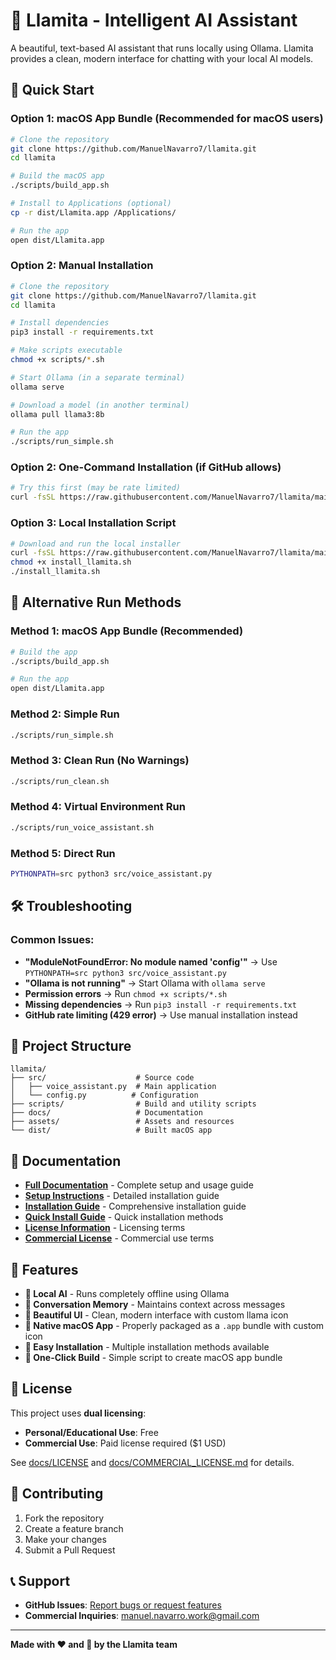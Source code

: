 # 🦙 Llamita - Intelligent AI Assistant

A beautiful, text-based AI assistant that runs locally using Ollama. Llamita provides a clean, modern interface for chatting with your local AI models.

## 🚀 Quick Start

### Option 1: macOS App Bundle (Recommended for macOS users)
```bash
# Clone the repository
git clone https://github.com/ManuelNavarro7/llamita.git
cd llamita

# Build the macOS app
./scripts/build_app.sh

# Install to Applications (optional)
cp -r dist/Llamita.app /Applications/

# Run the app
open dist/Llamita.app
```

### Option 2: Manual Installation
```bash
# Clone the repository
git clone https://github.com/ManuelNavarro7/llamita.git
cd llamita

# Install dependencies
pip3 install -r requirements.txt

# Make scripts executable
chmod +x scripts/*.sh

# Start Ollama (in a separate terminal)
ollama serve

# Download a model (in another terminal)
ollama pull llama3:8b

# Run the app
./scripts/run_simple.sh
```

### Option 2: One-Command Installation (if GitHub allows)
```bash
# Try this first (may be rate limited)
curl -fsSL https://raw.githubusercontent.com/ManuelNavarro7/llamita/main/scripts/install_everything.sh | bash
```

### Option 3: Local Installation Script
```bash
# Download and run the local installer
curl -fsSL https://raw.githubusercontent.com/ManuelNavarro7/llamita/main/scripts/install_local.sh > install_llamita.sh
chmod +x install_llamita.sh
./install_llamita.sh
```

## 🔧 Alternative Run Methods

### Method 1: macOS App Bundle (Recommended)
```bash
# Build the app
./scripts/build_app.sh

# Run the app
open dist/Llamita.app
```

### Method 2: Simple Run
```bash
./scripts/run_simple.sh
```

### Method 3: Clean Run (No Warnings)
```bash
./scripts/run_clean.sh
```

### Method 4: Virtual Environment Run
```bash
./scripts/run_voice_assistant.sh
```

### Method 5: Direct Run
```bash
PYTHONPATH=src python3 src/voice_assistant.py
```

## 🛠️ Troubleshooting

### Common Issues:
- **"ModuleNotFoundError: No module named 'config'"** → Use `PYTHONPATH=src python3 src/voice_assistant.py`
- **"Ollama is not running"** → Start Ollama with `ollama serve`
- **Permission errors** → Run `chmod +x scripts/*.sh`
- **Missing dependencies** → Run `pip3 install -r requirements.txt`
- **GitHub rate limiting (429 error)** → Use manual installation instead

## 📁 Project Structure

```
llamita/
├── src/                    # Source code
│   ├── voice_assistant.py  # Main application
│   └── config.py          # Configuration
├── scripts/                # Build and utility scripts  
├── docs/                   # Documentation
├── assets/                 # Assets and resources
└── dist/                   # Built macOS app
```

## 📖 Documentation

- **[Full Documentation](docs/README.md)** - Complete setup and usage guide
- **[Setup Instructions](docs/SETUP_INSTRUCTIONS.md)** - Detailed installation guide
- **[Installation Guide](docs/INSTALLATION_GUIDE.md)** - Comprehensive installation guide
- **[Quick Install Guide](docs/QUICK_INSTALL.md)** - Quick installation methods
- **[License Information](docs/LICENSE)** - Licensing terms
- **[Commercial License](docs/COMMERCIAL_LICENSE.md)** - Commercial use terms

## 🎯 Features

- **🤖 Local AI** - Runs completely offline using Ollama
- **💬 Conversation Memory** - Maintains context across messages
- **🎨 Beautiful UI** - Clean, modern interface with custom llama icon
- **📱 Native macOS App** - Properly packaged as a `.app` bundle with custom icon
- **🔧 Easy Installation** - Multiple installation methods available
- **🚀 One-Click Build** - Simple script to create macOS app bundle

## 📝 License

This project uses **dual licensing**:
- **Personal/Educational Use**: Free
- **Commercial Use**: Paid license required ($1 USD)

See [docs/LICENSE](docs/LICENSE) and [docs/COMMERCIAL_LICENSE.md](docs/COMMERCIAL_LICENSE.md) for details.

## 🤝 Contributing

1. Fork the repository
2. Create a feature branch
3. Make your changes
4. Submit a Pull Request

## 📞 Support

- **GitHub Issues**: [Report bugs or request features](https://github.com/ManuelNavarro7/llamita/issues)
- **Commercial Inquiries**: manuel.navarro.work@gmail.com

---

**Made with ❤️ and 🦙 by the Llamita team**
